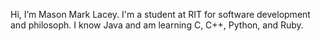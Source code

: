  Hi, I’m Mason Mark Lacey. I'm a student at RIT for software development and philosoph.
 I know Java and am learning C, C++, Python, and Ruby. 
